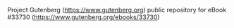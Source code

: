 Project Gutenberg (https://www.gutenberg.org) public repository for eBook #33730 (https://www.gutenberg.org/ebooks/33730)
